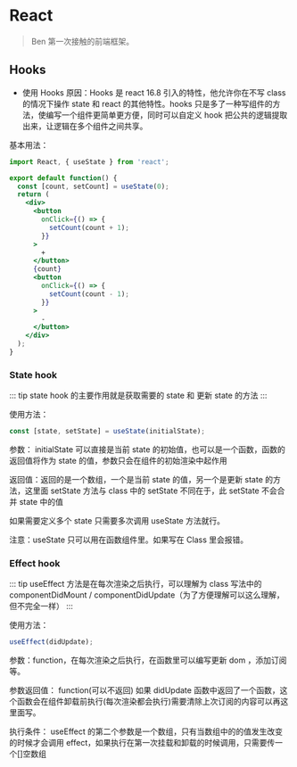 # React

> Ben 第一次接触的前端框架。

## Hooks

- 使用 Hooks 原因：Hooks 是 react 16.8 引入的特性，他允许你在不写 class 的情况下操作 state 和 react 的其他特性。hooks 只是多了一种写组件的方法，使编写一个组件更简单更方便，同时可以自定义 hook 把公共的逻辑提取出来，让逻辑在多个组件之间共享。

基本用法：

```jsx
import React, { useState } from 'react';

export default function() {
  const [count, setCount] = useState(0);
  return (
    <div>
      <button
        onClick={() => {
          setCount(count + 1);
        }}
      >
        +
      </button>
      {count}
      <button
        onClick={() => {
          setCount(count - 1);
        }}
      >
        -
      </button>
    </div>
  );
}
```

### State hook

::: tip
state hook 的主要作用就是获取需要的 state 和 更新 state 的方法
:::

使用方法：

```jsx
const [state, setState] = useState(initialState);
```

参数： initialState 可以直接是当前 state 的初始值，也可以是一个函数，函数的返回值将作为 state 的值，参数只会在组件的初始渲染中起作用

返回值：返回的是一个数组，一个是当前 state 的值，另一个是更新 state 的方法，这里面 setState 方法与 class 中的 setState 不同在于，此 setState 不会合并 state 中的值

如果需要定义多个 state 只需要多次调用 useState 方法就行。

注意：useState 只可以用在函数组件里。如果写在 Class 里会报错。

### Effect hook

::: tip
useEffect 方法是在每次渲染之后执行，可以理解为 class 写法中的 componentDidMount / componentDidUpdate（为了方便理解可以这么理解，但不完全一样）
:::

使用方法：

```jsx
useEffect(didUpdate);
```

参数：function，在每次渲染之后执行，在函数里可以编写更新 dom ，添加订阅等。

参数返回值： function(可以不返回) 如果 didUpdate 函数中返回了一个函数，这个函数会在组件卸载前执行(每次渲染都会执行)需要清除上次订阅的内容可以再这里面写。

执行条件： useEffect 的第二个参数是一个数组，只有当数组中的的值发生改变的时候才会调用 effect，如果执行在第一次挂载和卸载的时候调用，只需要传一个[]空数组
